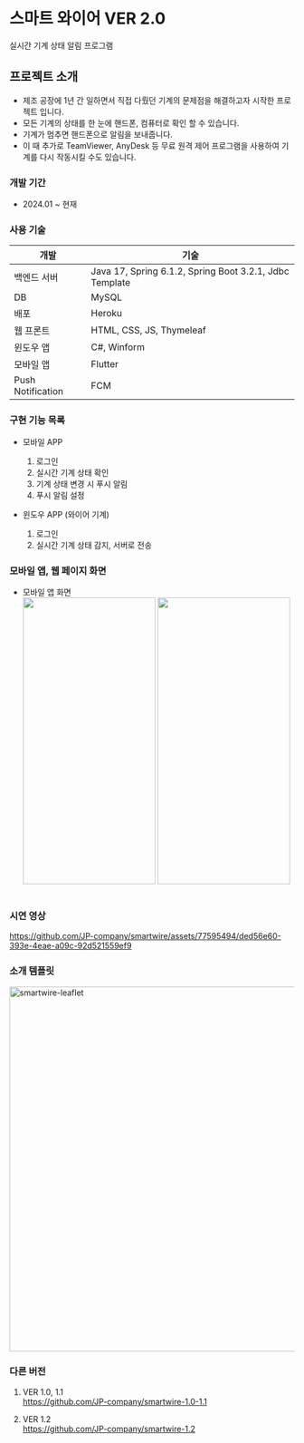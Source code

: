 스마트 와이어 VER 2.0
=====
실시간 기계 상태 알림 프로그램


프로젝트 소개
-----
- 제조 공장에 1년 간 일하면서 직접 다뤘던 기계의 문제점을 해결하고자 시작한 프로젝트 입니다.
- 모든 기계의 상태를 한 눈에 핸드폰, 컴퓨터로 확인 할 수 있습니다.
- 기계가 멈추면 핸드폰으로 알림을 보내줍니다.
- 이 때 추가로 TeamViewer, AnyDesk 등 무료 원격 제어 프로그램을 사용하여 기계를 다시 작동시킬 수도 있습니다.


### 개발 기간
- 2024.01 ~ 현재


### 사용 기술
| 개발     | 기술                                        |
|--------|-------------------------------------------|
| 백엔드 서버 | Java 17, Spring 6.1.2, Spring Boot 3.2.1, Jdbc Template |
| DB     | MySQL                        |
| 배포     | Heroku                                    |
| 웹 프론트             | HTML, CSS, JS, Thymeleaf               |
| 윈도우 앱  | C#, Winform                               |
| 모바일 앱  | Flutter                                   |
| Push Notification | FCM |



### 구현 기능 목록

- 모바일 APP
    1. 로그인
    2. 실시간 기계 상태 확인
    3. 기계 상태 변경 시 푸시 알림
    4. 푸시 알림 설정


- 윈도우 APP (와이어 기계)
    1. 로그인
    2. 실시간 기계 상태 감지, 서버로 전송


### 모바일 앱, 웹 페이지 화면
- 모바일 앱 화면 <br>
  <img width="234" height="506" src="https://github.com/JP-company/smartwire-backend/assets/77595494/b7360340-92ee-4198-b425-971906841ab0">
  <img width="234" height="506" src="https://github.com/JP-company/smartwire-backend/assets/77595494/08466b05-ff0f-45d8-a511-6163d2799bfe">
  <br><br>

### 시연 영상

https://github.com/JP-company/smartwire/assets/77595494/ded56e60-393e-4eae-a09c-92d521559ef9

### 소개 템플릿
<img width="644" alt="smartwire-leaflet" src="https://github.com/JP-company/smartwire-backend/assets/77595494/5b28e5c5-930e-4c34-a6bd-57eaef9e6909">


### 다른 버전
1. VER 1.0, 1.1 <br>
   https://github.com/JP-company/smartwire-1.0-1.1


2. VER 1.2 <br>
   https://github.com/JP-company/smartwire-1.2